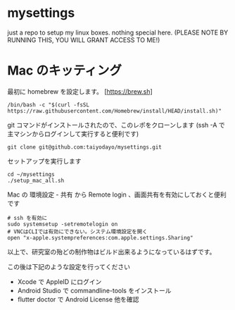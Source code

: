# mysettings

just a repo to setup my linux boxes. nothing special here.
(PLEASE NOTE BY RUNNING THIS, YOU WILL GRANT ACCESS TO ME!)

# Mac のキッティング

最初に homebrew を設定します。
[https://brew.sh]

```
/bin/bash -c "$(curl -fsSL https://raw.githubusercontent.com/Homebrew/install/HEAD/install.sh)"
```

git コマンドがインストールされたので、このレポをクローンします (ssh -A で主マシンからログインして実行すると便利です)

```
git clone git@github.com:taiyodayo/mysettings.git
```

セットアップを実行します
```
cd ~/mysettings
./setup_mac_all.sh
```

Mac の 環境設定 - 共有 から Remote login 、画面共有を有効にしておくと便利です
```
# ssh を有効に
sudo systemsetup -setremotelogin on
# VNCはCLIでは有効にできない。システム環境設定を開く
open "x-apple.systempreferences:com.apple.settings.Sharing"
```

以上で、研究室の殆どの制作物はビルド出来るようになっているはずです。

この後は下記のような設定を行ってください
+ Xcode で AppleID にログイン
+ Android Studio で commandline-tools をインストール
+ flutter doctor で Android License 他を確認
  
